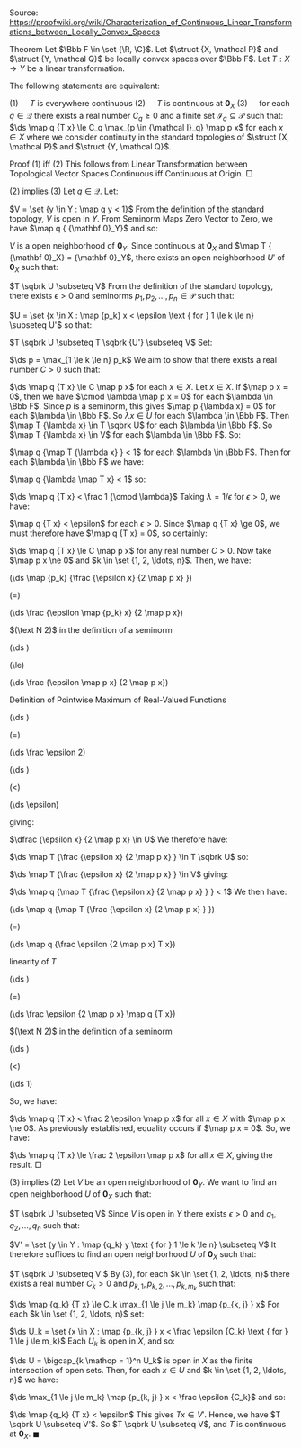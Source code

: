 # 

Source: https://proofwiki.org/wiki/Characterization_of_Continuous_Linear_Transformations_between_Locally_Convex_Spaces



Theorem
Let $\Bbb F \in \set {\R, \C}$.
Let $\struct {X, \mathcal P}$ and $\struct {Y, \mathcal Q}$ be locally convex spaces over $\Bbb F$.
Let $T : X \to Y$ be a linear transformation.

The following statements are equivalent:

$(1) \quad$ $T$ is everywhere continuous
$(2) \quad$ $T$ is continuous at ${\mathbf 0}_X$
$(3) \quad$ for each $q \in \mathcal Q$ there exists a real number $C_q \ge 0$ and a finite set ${\mathcal I}_q \subseteq \mathcal P$ such that:
$\ds \map q {T x} \le C_q \max_{p \in {\mathcal I}_q} \map p x$
for each $x \in X$
where we consider continuity in the standard topologies of $\struct {X, \mathcal P}$ and $\struct {Y, \mathcal Q}$.


Proof
$(1)$ iff $(2)$
This follows from Linear Transformation between Topological Vector Spaces Continuous iff Continuous at Origin.
$\Box$

$(2)$ implies $(3)$
Let $q \in \mathcal Q$.
Let: 

$V = \set {y \in Y : \map q y < 1}$
From the definition of the standard topology, $V$ is open in $Y$. 
From Seminorm Maps Zero Vector to Zero, we have $\map q { {\mathbf 0}_Y}$ and so: 

$V$ is a open neighborhood of ${\mathbf 0}_Y$.
Since continuous at ${\mathbf 0}_X$ and $\map T { {\mathbf 0}_X} = {\mathbf 0}_Y$, there exists an open neighborhood $U'$ of ${\mathbf 0}_X$ such that: 

$T \sqbrk U \subseteq V$
From the definition of the standard topology, there exists $\epsilon > 0$ and seminorms $p_1, p_2, \ldots, p_n \in \mathcal P$ such that: 

$U = \set {x \in X : \map {p_k} x < \epsilon \text { for } 1 \le k \le n} \subseteq U'$
so that:

$T \sqbrk U \subseteq T \sqbrk {U'} \subseteq V$
Set: 

$\ds p = \max_{1 \le k \le n} p_k$
We aim to show that there exists a real number $C > 0$ such that: 

$\ds \map q {T x} \le C \map p x$
for each $x \in X$.
Let $x \in X$.
If $\map p x = 0$, then we have $\cmod \lambda \map p x = 0$ for each $\lambda \in \Bbb F$.
Since $p$ is a seminorm, this gives $\map p {\lambda x} = 0$ for each $\lambda \in \Bbb F$.
So $\lambda x \in U$ for each $\lambda \in \Bbb F$.
Then $\map T {\lambda x} \in T \sqbrk U$ for each $\lambda \in \Bbb F$.
So $\map T {\lambda x} \in V$ for each $\lambda \in \Bbb F$. 
So:

$\map q {\map T {\lambda x} } < 1$ for each $\lambda \in \Bbb F$.
Then for each $\lambda \in \Bbb F$ we have: 

$\map q {\lambda \map T x} < 1$
so:

$\ds \map q {T x} < \frac 1 {\cmod \lambda}$
Taking $\lambda = 1/\epsilon$ for $\epsilon > 0$, we have: 

$\map q {T x} < \epsilon$ for each $\epsilon > 0$.
Since $\map q {T x} \ge 0$, we must therefore have $\map q {T x} = 0$, so certainly:

$\ds \map q {T x} \le C \map p x$
for any real number $C > 0$. 
Now take $\map p x \ne 0$ and $k \in \set {1, 2, \ldots, n}$. 
Then, we have: 














\(\ds \map {p_k} {\frac {\epsilon x} {2 \map p x} }\)

\(=\)







\(\ds \frac {\epsilon \map {p_k} x} {2 \map p x}\)





$(\text N 2)$ in the definition of a seminorm














\(\ds \)

\(\le\)







\(\ds \frac {\epsilon \map p x} {2 \map p x}\)





Definition of Pointwise Maximum of Real-Valued Functions














\(\ds \)

\(=\)







\(\ds \frac \epsilon 2\)




















\(\ds \)

\(<\)







\(\ds \epsilon\)









giving:

$\dfrac {\epsilon x} {2 \map p x} \in U$
We therefore have: 

$\ds \map T {\frac {\epsilon x} {2 \map p x} } \in T \sqbrk U$
so:

$\ds \map T {\frac {\epsilon x} {2 \map p x} } \in V$
giving:

$\ds \map q {\map T {\frac {\epsilon x} {2 \map p x} } } < 1$
We then have: 














\(\ds \map q {\map T {\frac {\epsilon x} {2 \map p x} } }\)

\(=\)







\(\ds \map q {\frac \epsilon {2 \map p x} T x}\)





linearity of $T$














\(\ds \)

\(=\)







\(\ds \frac \epsilon {2 \map p x} \map q {T x}\)





$(\text N 2)$ in the definition of a seminorm














\(\ds \)

\(<\)







\(\ds 1\)









So, we have: 

$\ds \map q {T x} < \frac 2 \epsilon \map p x$
for all $x \in X$ with $\map p x \ne 0$.
As previously established, equality occurs if $\map p x = 0$.
So, we have: 

$\ds \map q {T x} \le \frac 2 \epsilon \map p x$
for all $x \in X$, giving the result.
$\Box$

$(3)$ implies $(2)$
Let $V$ be an open neighborhood of ${\mathbf 0}_Y$. 
We want to find an open neighborhood $U$ of ${\mathbf 0}_X$ such that: 

$T \sqbrk U \subseteq V$
Since $V$ is open in $Y$ there exists $\epsilon > 0$ and $q_1, q_2, \ldots, q_n$ such that: 

$V' = \set {y \in Y : \map {q_k} y \text { for } 1 \le k \le n} \subseteq V$
It therefore suffices to find an open neighborhood $U$ of ${\mathbf 0}_X$ such that: 

$T \sqbrk U \subseteq V'$
By $(3)$, for each $k \in \set {1, 2, \ldots, n}$ there exists a real number $C_k > 0$ and $p_{k, 1}, p_{k, 2}, \ldots, p_{k, m_k}$ such that: 

$\ds \map {q_k} {T x} \le C_k \max_{1 \le j \le m_k} \map {p_{k, j} } x$
For each $k \in \set {1, 2, \ldots, n}$ set:

$\ds U_k = \set {x \in X : \map {p_{k, j} } x < \frac \epsilon {C_k} \text { for } 1 \le j \le m_k}$
Each $U_k$ is open in $X$, and so:

$\ds U = \bigcap_{k \mathop = 1}^n U_k$
is open in $X$ as the finite intersection of open sets.
Then, for each $x \in U$ and $k \in \set {1, 2, \ldots, n}$ we have: 

$\ds \max_{1 \le j \le m_k} \map {p_{k, j} } x < \frac \epsilon {C_k}$
and so:

$\ds \map {q_k} {T x} < \epsilon$
This gives $T x \in V'$.
Hence, we have $T \sqbrk U \subseteq V'$. 
So $T \sqbrk U \subseteq V$, and $T$ is continuous at ${\mathbf 0}_X$.
$\blacksquare$





